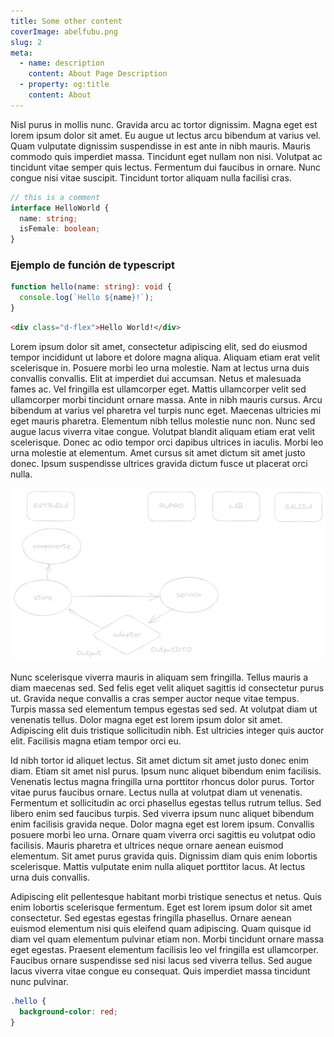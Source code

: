 ```yaml
---
title: Some other content
coverImage: abelfubu.png
slug: 2
meta:
  - name: description
    content: About Page Description
  - property: og:title
    content: About
---
```


Nisl purus in mollis nunc. Gravida arcu ac tortor dignissim. Magna eget est lorem ipsum dolor sit amet. Eu augue ut lectus arcu bibendum at varius vel. Quam vulputate dignissim suspendisse in est ante in nibh mauris. Mauris commodo quis imperdiet massa. Tincidunt eget nullam non nisi. Volutpat ac tincidunt vitae semper quis lectus. Fermentum dui faucibus in ornare. Nunc congue nisi vitae suscipit. Tincidunt tortor aliquam nulla facilisi cras.

```typescript
// this is a comment
interface HelloWorld {
  name: string;
  isFemale: boolean;
}
```

### Ejemplo de función de typescript

```typescript
function hello(name: string): void {
  console.log(`Hello ${name}!`);
}
```

```html
<div class="d-flex">Hello World!</div>
```

Lorem ipsum dolor sit amet, consectetur adipiscing elit, sed do eiusmod tempor incididunt ut labore et dolore magna aliqua. Aliquam etiam erat velit scelerisque in. Posuere morbi leo urna molestie. Nam at lectus urna duis convallis convallis. Elit at imperdiet dui accumsan. Netus et malesuada fames ac. Vel fringilla est ullamcorper eget. Mattis ullamcorper velit sed ullamcorper morbi tincidunt ornare massa. Ante in nibh mauris cursus. Arcu bibendum at varius vel pharetra vel turpis nunc eget. Maecenas ultricies mi eget mauris pharetra. Elementum nibh tellus molestie nunc non. Nunc sed augue lacus viverra vitae congue. Volutpat blandit aliquam etiam erat velit scelerisque. Donec ac odio tempor orci dapibus ultrices in iaculis. Morbi leo urna molestie at elementum. Amet cursus sit amet dictum sit amet justo donec. Ipsum suspendisse ultrices gravida dictum fusce ut placerat orci nulla.

<p>
<img src="/img/d1.png">
</p>

Nunc scelerisque viverra mauris in aliquam sem fringilla. Tellus mauris a diam maecenas sed. Sed felis eget velit aliquet sagittis id consectetur purus ut. Gravida neque convallis a cras semper auctor neque vitae tempus. Turpis massa sed elementum tempus egestas sed sed. At volutpat diam ut venenatis tellus. Dolor magna eget est lorem ipsum dolor sit amet. Adipiscing elit duis tristique sollicitudin nibh. Est ultricies integer quis auctor elit. Facilisis magna etiam tempor orci eu.

Id nibh tortor id aliquet lectus. Sit amet dictum sit amet justo donec enim diam. Etiam sit amet nisl purus. Ipsum nunc aliquet bibendum enim facilisis. Venenatis lectus magna fringilla urna porttitor rhoncus dolor purus. Tortor vitae purus faucibus ornare. Lectus nulla at volutpat diam ut venenatis. Fermentum et sollicitudin ac orci phasellus egestas tellus rutrum tellus. Sed libero enim sed faucibus turpis. Sed viverra ipsum nunc aliquet bibendum enim facilisis gravida neque. Dolor magna eget est lorem ipsum. Convallis posuere morbi leo urna. Ornare quam viverra orci sagittis eu volutpat odio facilisis. Mauris pharetra et ultrices neque ornare aenean euismod elementum. Sit amet purus gravida quis. Dignissim diam quis enim lobortis scelerisque. Mattis vulputate enim nulla aliquet porttitor lacus. At lectus urna duis convallis.

Adipiscing elit pellentesque habitant morbi tristique senectus et netus. Quis enim lobortis scelerisque fermentum. Eget est lorem ipsum dolor sit amet consectetur. Sed egestas egestas fringilla phasellus. Ornare aenean euismod elementum nisi quis eleifend quam adipiscing. Quam quisque id diam vel quam elementum pulvinar etiam non. Morbi tincidunt ornare massa eget egestas. Praesent elementum facilisis leo vel fringilla est ullamcorper. Faucibus ornare suspendisse sed nisi lacus sed viverra tellus. Sed augue lacus viverra vitae congue eu consequat. Quis imperdiet massa tincidunt nunc pulvinar.

```css
.hello {
  background-color: red;
}
```
